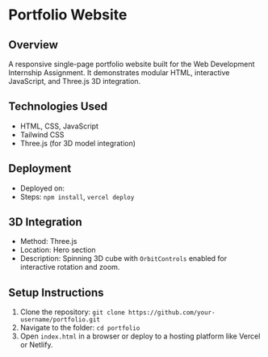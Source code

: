 # Portfolio Website

## Overview
A responsive single-page portfolio website built for the Web Development Internship Assignment. It demonstrates modular HTML, interactive JavaScript, and Three.js 3D integration.

## Technologies Used
- HTML, CSS, JavaScript
- Tailwind CSS
- Three.js (for 3D model integration)

## Deployment
- Deployed on: 
- Steps: `npm install`, `vercel deploy`

## 3D Integration
- Method: Three.js
- Location: Hero section
- Description: Spinning 3D cube with `OrbitControls` enabled for interactive rotation and zoom.

## Setup Instructions
1. Clone the repository: `git clone https://github.com/your-username/portfolio.git`
2. Navigate to the folder: `cd portfolio`
3. Open `index.html` in a browser or deploy to a hosting platform like Vercel or Netlify.
